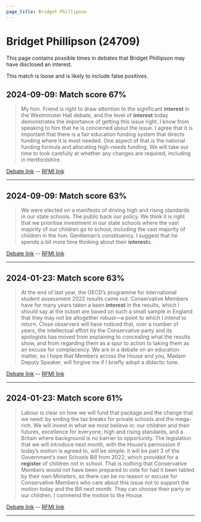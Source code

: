 ```yaml
---
page_title: Bridget Phillipson
---
```


# Bridget Phillipson  (24709)

This page contains possible times in debates that Bridget Phillipson may have disclosed an interest.

This match is loose and is likely to include false positives. 



## 2024-09-09: Match score 67%

>My hon. Friend is right to draw attention to the significant **interest** in the Westminster Hall debate, and the level of **interest** today demonstrates the importance of getting this issue right. I know from speaking to him that he is concerned about the issue.  I agree that it is important that there is a fair education funding system that directs funding where it is most needed. One aspect of that is the national funding formula and allocating high-needs funding. We will take our time to look carefully at whether any changes are required, including in Hertfordshire.

[Debate link](https://www.theyworkforyou.com/debates/?id=2024-09-09b.555.8)  --  [RFMI link](https://www.theyworkforyou.com/mp/24709/register)


---



## 2024-09-09: Match score 63%

>We were elected on a manifesto of driving high and rising standards in our state schools. The public back our policy. We think it is right that we prioritise investment in our state schools where the vast majority of our children go to school, including the vast majority of children in the hon. Gentleman’s constituency. I suggest that he spends a bit more time thinking about their **interest**s.

[Debate link](https://www.theyworkforyou.com/debates/?id=2024-09-09b.557.5)  --  [RFMI link](https://www.theyworkforyou.com/mp/24709/register)


---



## 2024-01-23: Match score 63%

>At the end of last year, the OECD’s programme for international student assessment 2022 results came out. Conservative Members have for many years taken a keen **interest** in the results, which I should say at the outset are based on such a small sample in England that they may not be altogether robust—a point to which I intend to return. Close observers will have noticed that, over a number of years, the intellectual effort by the Conservative party and its apologists has moved from explaining to concealing what the results show, and from regarding them as a spur to action to taking them as an excuse for complacency. We are in a debate on an education matter, so I hope that Members across the House and you, Madam Deputy Speaker, will forgive me if I briefly adopt a didactic tone.

[Debate link](https://www.theyworkforyou.com/debates/?id=2024-01-23f.205.7)  --  [RFMI link](https://www.theyworkforyou.com/mp/24709/register)


---



## 2024-01-23: Match score 61%

>Labour is clear on how we will fund that package and the change that we need: by ending the tax breaks for private schools and the mega-rich. We will invest in what we most believe in: our children and their futures, excellence for everyone, high and rising standards, and a Britain where background is no barrier to opportunity. The legislation that we will introduce next month, with the House’s permission if today’s motion is agreed to, will be simple: it will be part 3 of the Government’s own Schools Bill from 2022, which provided for a **register** of children not in school. That is nothing that Conservative Members would not have been prepared to vote for had it been tabled by their own Ministers, so there can be no reason or excuse for Conservative Members who care  about this issue not to support the motion today and the Bill next month. They can choose their party or our children. I commend the motion to the House.

[Debate link](https://www.theyworkforyou.com/debates/?id=2024-01-23f.208.1)  --  [RFMI link](https://www.theyworkforyou.com/mp/24709/register)


---

